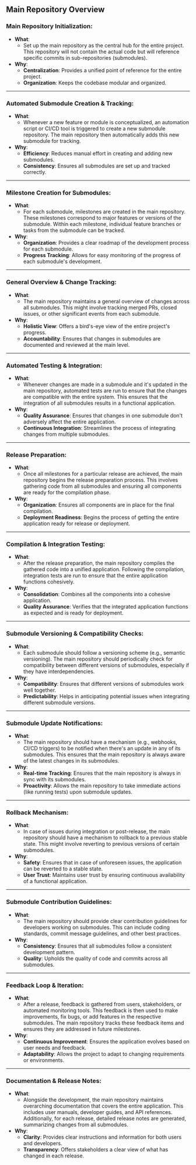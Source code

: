 ## Main Repository Overview

### **Main Repository Initialization**:

- **What**:
  - Set up the main repository as the central hub for the entire project. This
    repository will not contain the actual code but will reference specific
    commits in sub-repositories (submodules).
- **Why**:
  - **Centralization**: Provides a unified point of reference for the entire
    project.
  - **Organization**: Keeps the codebase modular and organized.

---

### **Automated Submodule Creation & Tracking**:

- **What**:
  - Whenever a new feature or module is conceptualized, an automation script or
    CI/CD tool is triggered to create a new submodule repository. The main
    repository then automatically adds this new submodule for tracking.
- **Why**:
  - **Efficiency**: Reduces manual effort in creating and adding new submodules.
  - **Consistency**: Ensures all submodules are set up and tracked correctly.

---

### **Milestone Creation for Submodules**:

- **What**:
  - For each submodule, milestones are created in the main repository. These
    milestones correspond to major features or versions of the submodule. Within
    each milestone, individual feature branches or tasks from the submodule can
    be tracked.
- **Why**:
  - **Organization**: Provides a clear roadmap of the development process for
    each submodule.
  - **Progress Tracking**: Allows for easy monitoring of the progress of each
    submodule's development.

---

### **General Overview & Change Tracking**:

- **What**:
  - The main repository maintains a general overview of changes across all
    submodules. This might involve tracking merged PRs, closed issues, or other
    significant events from each submodule.
- **Why**:
  - **Holistic View**: Offers a bird's-eye view of the entire project's
    progress.
  - **Accountability**: Ensures that changes in submodules are documented and
    reviewed at the main level.

---

### **Automated Testing & Integration**:

- **What**:
  - Whenever changes are made in a submodule and it's updated in the main
    repository, automated tests are run to ensure that the changes are
    compatible with the entire system. This ensures that the integration of all
    submodules results in a functional application.
- **Why**:
  - **Quality Assurance**: Ensures that changes in one submodule don't adversely
    affect the entire application.
  - **Continuous Integration**: Streamlines the process of integrating changes
    from multiple submodules.

---

### **Release Preparation**:

- **What**:
  - Once all milestones for a particular release are achieved, the main
    repository begins the release preparation process. This involves gathering
    code from all submodules and ensuring all components are ready for the
    compilation phase.
- **Why**:
  - **Organization**: Ensures all components are in place for the final
    compilation.
  - **Deployment Readiness**: Begins the process of getting the entire
    application ready for release or deployment.

---

### **Compilation & Integration Testing**:

- **What**:
  - After the release preparation, the main repository compiles the gathered
    code into a unified application. Following the compilation, integration
    tests are run to ensure that the entire application functions cohesively.
- **Why**:
  - **Consolidation**: Combines all the components into a cohesive application.
  - **Quality Assurance**: Verifies that the integrated application functions as
    expected and is ready for deployment.

---

### **Submodule Versioning & Compatibility Checks**:

- **What**:
  - Each submodule should follow a versioning scheme (e.g., semantic
    versioning). The main repository should periodically check for compatibility
    between different versions of submodules, especially if they have
    interdependencies.
- **Why**:
  - **Compatibility**: Ensures that different versions of submodules work well
    together.
  - **Predictability**: Helps in anticipating potential issues when integrating
    different submodule versions.

---

### **Submodule Update Notifications**:

- **What**:
  - The main repository should have a mechanism (e.g., webhooks, CI/CD triggers)
    to be notified when there's an update in any of its submodules. This ensures
    that the main repository is always aware of the latest changes in its
    submodules.
- **Why**:
  - **Real-time Tracking**: Ensures that the main repository is always in sync
    with its submodules.
  - **Proactivity**: Allows the main repository to take immediate actions (like
    running tests) upon submodule updates.

---

### **Rollback Mechanism**:

- **What**:
  - In case of issues during integration or post-release, the main repository
    should have a mechanism to rollback to a previous stable state. This might
    involve reverting to previous versions of certain submodules.
- **Why**:
  - **Safety**: Ensures that in case of unforeseen issues, the application can
    be reverted to a stable state.
  - **User Trust**: Maintains user trust by ensuring continuous availability of
    a functional application.

---

### **Submodule Contribution Guidelines**:

- **What**:
  - The main repository should provide clear contribution guidelines for
    developers working on submodules. This can include coding standards, commit
    message guidelines, and other best practices.
- **Why**:
  - **Consistency**: Ensures that all submodules follow a consistent development
    pattern.
  - **Quality**: Upholds the quality of code and commits across all submodules.

---

### **Feedback Loop & Iteration**:

- **What**:
  - After a release, feedback is gathered from users, stakeholders, or automated
    monitoring tools. This feedback is then used to make improvements, fix bugs,
    or add features in the respective submodules. The main repository tracks
    these feedback items and ensures they are addressed in future milestones.
- **Why**:
  - **Continuous Improvement**: Ensures the application evolves based on user
    needs and feedback.
  - **Adaptability**: Allows the project to adapt to changing requirements or
    environments.

---

### **Documentation & Release Notes**:

- **What**:
  - Alongside the development, the main repository maintains overarching
    documentation that covers the entire application. This includes user
    manuals, developer guides, and API references. Additionally, for each
    release, detailed release notes are generated, summarizing changes from all
    submodules.
- **Why**:
  - **Clarity**: Provides clear instructions and information for both users and
    developers.
  - **Transparency**: Offers stakeholders a clear view of what has changed in
    each release.
